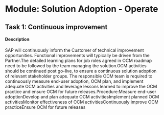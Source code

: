 
# Module: Solution Adoption - Operate
## Task 1: Continuous improvement
#### Description
SAP will continuously inform the Customer of technical improvement opportunities. Functional improvements will typically be driven from the Partner.The detailed learning plans for job roles agreed in OCM roadmap need to be followed by the team managing the solution.OCM activities should be continued post go-live, to ensure a continuous solution adoption of relevant stakeholder groups. The responsible OCM team is required to continuously measure end-user adoption, OCM plan, and implement adequate OCM activities and leverage lessons learned to improve the OCM practice and ensure OCM for future releases.Procedure:Measure end-user adoptionDevelop and plan adequate OCM activitiesImplement planned OCM activitiesMonitor effectiveness of OCM activitiesContinuously improve OCM practiceEnsure OCM for future releases

